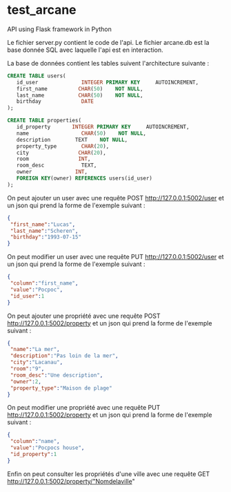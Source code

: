 # test_arcane
API using Flask framework in Python


Le fichier server.py contient le code de l'api.
Le fichier arcane.db est la base donnée SQL avec laquelle l'api est en interaction.

La base de données contient les tables suivent l'architecture suivante :

```sql
CREATE TABLE users(
   id_user 		        INTEGER PRIMARY KEY     AUTOINCREMENT,
   first_name          CHAR(50)    NOT NULL,
   last_name           CHAR(50)    NOT NULL,
   birthday		        DATE
);
```

```sql
CREATE TABLE properties(
   id_property 		 INTEGER PRIMARY KEY     AUTOINCREMENT,
   name          	    CHAR(50)    NOT NULL,
   description        TEXT    NOT NULL,
   property_type	    CHAR(20),
   city			       CHAR(20),
   room			       INT,
   room_desc		    TEXT,
   owner              INT, 
   FOREIGN KEY(owner) REFERENCES users(id_user)  
);
```

On peut ajouter un user avec une requête POST http://127.0.0.1:5002/user 
et un json qui prend la forme de l'exemple suivant :
```json
{ 
 "first_name":"Lucas", 
 "last_name":"Scheren", 
 "birthday":"1993-07-15" 
}
```
On peut modifier un user avec une requête PUT http://127.0.0.1:5002/user 
et un json qui prend la forme de l'exemple suivant :
```json
{ 
 "column":"first_name", 
 "value":"Pocpoc", 
 "id_user":1
}
```
On peut ajouter une propriété avec une requête POST http://127.0.0.1:5002/property 
et un json qui prend la forme de l'exemple suivant :
```json
{ 
 "name":"La mer", 
 "description":"Pas loin de la mer", 
 "city":"Lacanau",
 "room":"9",
 "room_desc":"Une description",
 "owner":2,
 "property_type":"Maison de plage"
}
```

On peut modifier une propriété avec une requête PUT http://127.0.0.1:5002/property
et un json qui prend la forme de l'exemple suivant :
```json
{ 
 "column":"name", 
 "value":"Pocpocs house", 
 "id_property":1
}
```
Enfin on peut consulter les propriétés d'une ville avec une requête GET http://127.0.0.1:5002/property/"Nomdelaville"
